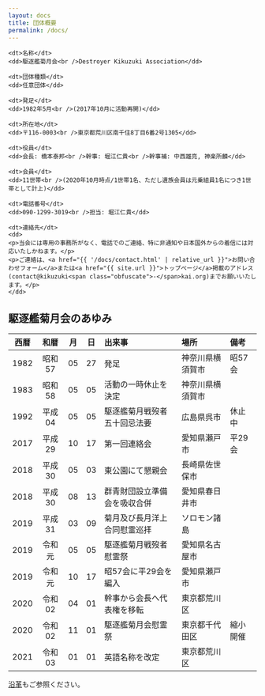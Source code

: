 ```yaml
---
layout: docs
title: 団体概要
permalink: /docs/
---
```


<div class="about-dl">
  <dl>
    
    <dt>名称</dt>
    <dd>駆逐艦菊月会<br />Destroyer Kikuzuki Association</dd>
    
    <dt>団体種類</dt>
    <dd>任意団体</dd>
    
    <dt>発足</dt>
    <dd>1982年5月<br />(2017年10月に活動再開)</dd>
    
    <dt>所在地</dt>
    <dd>〒116-0003<br />東京都荒川区南千住8丁目6番2号1305</dd>
    
    <dt>役員</dt>
    <dd>会長: 橋本泰邦<br />幹事: 堀江仁貴<br />幹事補: 中西雄亮, 神楽所麟</dd>
    
    <dt>会員</dt>
    <dd>11世帯<br />(2020年10月時点/1世帯1名、ただし遺族会員は元乗組員1名につき1世帯として計上)</dd>
    
    <dt>電話番号</dt>
    <dd>090-1299-3019<br />担当: 堀江仁貴</dd>
    
    <dt>連絡先</dt>
    <dd>
    <p>当会には専用の事務所がなく、電話でのご連絡、特に非通知や日本国外からの着信には対応いたしかねます。</p>
    <p>ご連絡は、<a href="{{ '/docs/contact.html' | relative_url }}">お問い合わせフォーム</a>または<a href="{{ site.url }}">トップページ</a>掲載のアドレス(contact@kikuzuki<span class="obfuscate">-</span>kai.org)までお願いいたします。</p>
    </dd>
  
  </dl>
</div>

## 駆逐艦菊月会のあゆみ

<div class="scroll" markdown="block">

| 西暦 |  和暦  | 月 | 日 | 出来事                       | 場所             | 備考     |
|:----:|:------:|:--:|:--:|:-----------------------------|:-----------------|:---------|
| 1982 | 昭和57 | 05 | 27 | 発足                         | 神奈川県横須賀市 | 昭57会   |
| 1983 | 昭和58 | 05 | 05 | 活動の一時休止を決定         | 神奈川県横須賀市 |          |
| 1992 | 平成04 | 05 | 05 | 駆逐艦菊月戦歿者五十回忌法要 | 広島県呉市       | 休止中   |
| 2017 | 平成29 | 10 | 17 | 第一回連絡会                 | 愛知県瀬戸市     | 平29会   |
| 2018 | 平成30 | 05 | 03 | 東公園にて懇親会             | 長崎県佐世保市   |          |
| 2018 | 平成30 | 08 | 13 | 群青財団設立準備会を吸収合併 | 愛知県春日井市   |          |
| 2019 | 平成31 | 03 | 09 | 菊月及び長月洋上合同慰霊巡拝 | ソロモン諸島     |          |
| 2019 | 令和元 | 05 | 05 | 駆逐艦菊月戦歿者慰霊祭       | 愛知県名古屋市   |          |
| 2019 | 令和元 | 10 | 17 | 昭57会に平29会を編入        | 愛知県瀬戸市     |          |
| 2020 | 令和02 | 04 | 01 | 幹事から会長へ代表権を移転   | 東京都荒川区     |          |
| 2020 | 令和02 | 11 | 01 | 駆逐艦菊月会慰霊祭           | 東京都千代田区   | 縮小開催 |
| 2021 | 令和03 | 01 | 01 | 英語名称を改定               | 東京都荒川区     |          |

</div>

[沿革](/docs/history.html)もご参照ください。
